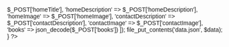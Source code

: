 <?php
// Admin login verification
session_start();
if ($_SERVER['REQUEST_METHOD'] == 'POST') {
    if ($_POST['username'] == 'admin' && $_POST['password'] == 'adminpassword') {
        $_SESSION['logged_in'] = true;
    }
}

if (!isset($_SESSION['logged_in']) && basename($_SERVER['PHP_SELF']) == 'admin.php') {
    header('Location: admin.php');
    exit;
}

if ($_SERVER['REQUEST_METHOD'] == 'POST' && isset($_POST['save_data'])) {
    $data = json_encode([
        'homeTitle' => $_POST['homeTitle'],
        'homeDescription' => $_POST['homeDescription'],
        'homeImage' => $_POST['homeImage'],
        'contactDescription' => $_POST['contactDescription'],
        'contactImage' => $_POST['contactImage'],
        'books' => json_decode($_POST['books'])
    ]);
    file_put_contents('data.json', $data);
}
?>

<!DOCTYPE html>
<html lang="en">
<head>
    <meta charset="UTF-8">
    <meta name="viewport" content="width=device-width, initial-scale=1.0">
    <title>Bookshop</title>
    <style>
        body {
            font-family: Arial, sans-serif;
        }

        header {
            background-color: #4CAF50;
            color: white;
            padding: 10px;
            text-align: center;
        }

        footer {
            background-color: #333;
            color: white;
            text-align: center;
            padding: 10px;
        }

        nav a {
            margin: 0 10px;
            color: white;
            text-decoration: none;
        }

        section {
            padding: 20px;
        }

        #site-title {
            color: darkgreen;
        }

        #home-image, #contact-image {
            width: 100%;
            height: auto;
        }

        #books-list {
            display: flex;
            flex-wrap: wrap;
            justify-content: center;
        }

        .book-item {
            border: 1px solid #ccc;
            margin: 10px;
            padding: 10px;
            text-align: center;
        }

        .book-item img {
            width: 100px;
            height: 150px;
        }
    </style>
</head>
<body>

<?php if (basename($_SERVER['PHP_SELF']) == 'admin.php'): ?>
    <header>
        <h1>Admin Panel</h1>
    </header>
    <section id="admin-section">
        <form method="POST" action="admin.php">
            <h2>Home Page Content</h2>
            <label for="home-title">Title:</label>
            <input type="text" id="home-title" name="homeTitle" value="Welcome to Our Bookshop">
            <label for="home-description">Description:</label>
            <textarea id="home-description" name="homeDescription">Discover a wide range of books that cater to every interest...</textarea>
            <label for="home-image">Select Image:</label>
            <input type="file" id="home-image" name="homeImage" accept="image/*">

            <h2>Contact Page Content</h2>
            <label for="contact-description">Description:</label>
            <textarea id="contact-description" name="contactDescription">Feel free to reach out to us for any inquiries...</textarea>
            <label for="contact-image">Select Image:</label>
            <input type="file" id="contact-image" name="contactImage" accept="image/*">

            <h2>Books</h2>
            <div id="books-list-admin">
                <!-- Dynamically load book data here -->
            </div>

            <button type="submit" name="save_data">Save Changes</button>
        </form>
    </section>
    <footer>
        <a href="index.html">Home</a>
        <a href="books.html">Books</a>
        <a href="contact.html">Contact</a>
    </footer>
<?php else: ?>
    <header>
        <h1>Bookshop</h1>
    </header>
    <section id="home-content">
        <h2 id="home-title">Welcome to Our Bookshop</h2>
        <p id="home-description">Discover a wide range of books that cater to every interest. Whether you're into fiction, non-fiction, or special genres, we have something for everyone!</p>
        <img id="home-image" src="images/default.jpg" alt="Bookshop Image">
    </section>

    <section id="books-list">
        <!-- Dynamically loaded books will appear here -->
    </section>

    <footer>
        <nav>
            <a href="index.html">Home</a>
            <a href="books.html">Books</a>
            <a href="contact.html">Contact</a>
            <a href="admin.php">Admin</a>
        </nav>
    </footer>

    <script>
        document.addEventListener('DOMContentLoaded', function() {
            loadHomeContent();
            loadBooks();
        });

        function loadHomeContent() {
            const homeTitle = localStorage.getItem('homeTitle') || 'Welcome to Our Bookshop';
            const homeDescription = localStorage.getItem('homeDescription') || 'Discover a wide range of books that cater to every interest...';
            const homeImage = localStorage.getItem('homeImage') || 'images/default.jpg';

            document.getElementById('home-title').innerText = homeTitle;
            document.getElementById('home-description').innerText = homeDescription;
            document.getElementById('home-image').src = homeImage;
        }

        function loadBooks() {
            const books = JSON.parse(localStorage.getItem('books')) || [];
            const booksList = document.getElementById('books-list');
            booksList.innerHTML = '';

            books.forEach(book => {
                const bookElement = document.createElement('div');
                bookElement.classList.add('book-item');
                bookElement.innerHTML = `
                    <img src="${book.image}" alt="${book.title}">
                    <h3>${book.title}</h3>
                    <p>$${book.price}</p>
                `;
                booksList.appendChild(bookElement);
            });
        }
    </script>
<?php endif; ?>

</body>
</html>
